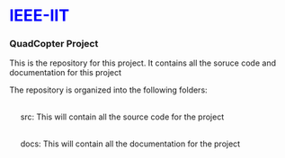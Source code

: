 <h1 style="color:blue"> IEEE-IIT</h1>

<h3> QuadCopter Project </h2>


<p> This is the repository for this project. It contains all the soruce code and documentation for this project </p>

<p> The repository is organized into the following folders:<br>

<br> &nbsp;&nbsp;&nbsp;&nbsp;      src: This will contain all the source code for the project
 
<br> &nbsp;&nbsp;&nbsp;&nbsp;      docs: This will contain all the documentation for the project </p>
